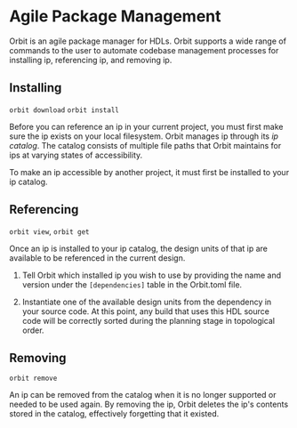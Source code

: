 # Agile Package Management

Orbit is an agile package manager for HDLs. Orbit supports a wide range of commands to the user to automate codebase management processes for installing ip, referencing ip, and removing ip.

## Installing

`orbit download` `orbit install`

Before you can reference an ip in your current project, you must first make sure the ip exists on your local filesystem. Orbit manages ip through its _ip catalog_. The catalog consists of multiple file paths that Orbit maintains for ips at varying states of accessibility.

To make an ip accessible by another project, it must first be installed to your ip catalog.

## Referencing

`orbit view`, `orbit get`

Once an ip is installed to your ip catalog, the design units of that ip are available to be referenced in the current design.

1. Tell Orbit which installed ip you wish to use by providing the name and version under the `[dependencies]` table in the Orbit.toml file.

2. Instantiate one of the available design units from the dependency in your source code. At this point, any build that uses this HDL source code will be correctly sorted during the planning stage in topological order.

## Removing

`orbit remove`

An ip can be removed from the catalog when it is no longer supported or needed to be used again. By removing the ip, Orbit deletes the ip's contents stored in the catalog, effectively forgetting that it existed.